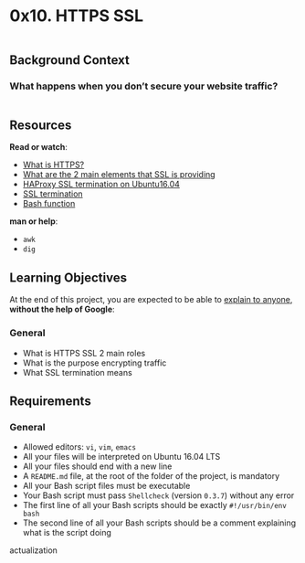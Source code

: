 <h1 class="gap">0x10. HTTPS SSL</h1><div class="gap" id="project-description">
<p><img alt="" src="https://s3.amazonaws.com/intranet-projects-files/holbertonschool-sysadmin_devops/276/FlhGPEK.png" style=""/></p>
<h2>Background Context</h2>
<h3>What happens when you don’t secure your website traffic?</h3>
<p><img alt="" src="https://s3.amazonaws.com/intranet-projects-files/holbertonschool-sysadmin_devops/276/xCmOCgw.gif" style=""/></p>
<h2>Resources</h2>
<p><strong>Read or watch</strong>:</p>
<ul>
<li><a href="/rltoken/pawxG_0c1o86psexBOikIw" target="_blank" title="What is HTTPS?">What is HTTPS?</a> </li>
<li><a href="/rltoken/jXCB9Hn-ALcP78kPMHtnSA" target="_blank" title="What are the 2 main elements that SSL is providing">What are the 2 main elements that SSL is providing</a> </li>
<li><a href="/rltoken/UkbvWfKF6ZAY_CUvlM32lA" target="_blank" title="HAProxy SSL termination on Ubuntu16.04">HAProxy SSL termination on Ubuntu16.04</a></li>
<li><a href="/rltoken/VFq2MQ9qHXw2Nb11tnWF6Q" target="_blank" title="SSL termination">SSL termination</a> </li>
<li><a href="/rltoken/16bxrQvaOSIywA_fHEdsiA" target="_blank" title="Bash function">Bash function</a> </li>
</ul>
<p><strong>man or help</strong>:</p>
<ul>
<li><code>awk</code></li>
<li><code>dig</code></li>
</ul>
<h2>Learning Objectives</h2>
<p>At the end of this project, you are expected to be able to <a href="/rltoken/nG-LdAd2DncgHvhnQR4KAw" target="_blank" title="explain to anyone">explain to anyone</a>, <strong>without the help of Google</strong>:</p>
<h3>General</h3>
<ul>
<li>What is HTTPS SSL 2 main roles</li>
<li>What is the purpose encrypting traffic</li>
<li>What SSL termination means</li>
</ul>
<h2>Requirements</h2>
<h3>General</h3>
<ul>
<li>Allowed editors: <code>vi</code>, <code>vim</code>, <code>emacs</code></li>
<li>All your files will be interpreted on Ubuntu 16.04 LTS</li>
<li>All your files should end with a new line</li>
<li>A <code>README.md</code> file, at the root of the folder of the project, is mandatory</li>
<li>All your Bash script files must be executable</li>
<li>Your Bash script must pass <code>Shellcheck</code> (version <code>0.3.7</code>) without any error</li>
<li>The first line of all your Bash scripts should be exactly <code>#!/usr/bin/env bash</code></li>
<li>The second line of all your Bash scripts should be a comment explaining what is the script doing</li>
</ul>
</div>actualization